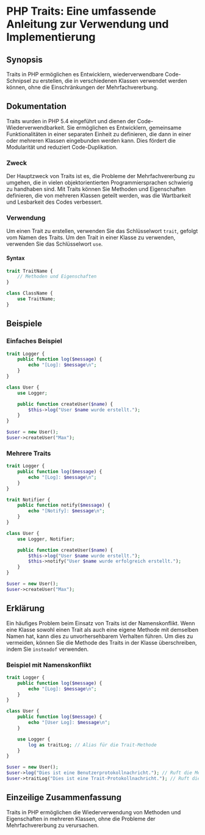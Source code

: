 <!--
Meta Description: # PHP Traits: Eine umfassende Anleitung zur Verwendung und Implementierung ## Synopsis Traits in PHP ermöglichen es Entwicklern, wiederverwendbare Cod...
Meta Keywords: user, die, trait, log, traits
-->

# PHP Traits: Eine umfassende Anleitung zur Verwendung und Implementierung

## Synopsis
Traits in PHP ermöglichen es Entwicklern, wiederverwendbare Code-Schnipsel zu erstellen, die in verschiedenen Klassen verwendet werden können, ohne die Einschränkungen der Mehrfachvererbung.

## Dokumentation
Traits wurden in PHP 5.4 eingeführt und dienen der Code-Wiederverwendbarkeit. Sie ermöglichen es Entwicklern, gemeinsame Funktionalitäten in einer separaten Einheit zu definieren, die dann in einer oder mehreren Klassen eingebunden werden kann. Dies fördert die Modularität und reduziert Code-Duplikation.

### Zweck
Der Hauptzweck von Traits ist es, die Probleme der Mehrfachvererbung zu umgehen, die in vielen objektorientierten Programmiersprachen schwierig zu handhaben sind. Mit Traits können Sie Methoden und Eigenschaften definieren, die von mehreren Klassen geteilt werden, was die Wartbarkeit und Lesbarkeit des Codes verbessert.

### Verwendung
Um einen Trait zu erstellen, verwenden Sie das Schlüsselwort `trait`, gefolgt vom Namen des Traits. Um den Trait in einer Klasse zu verwenden, verwenden Sie das Schlüsselwort `use`.

#### Syntax
```php
trait TraitName {
    // Methoden und Eigenschaften
}

class ClassName {
    use TraitName;
}
```

## Beispiele

### Einfaches Beispiel
```php
trait Logger {
    public function log($message) {
        echo "[Log]: $message\n";
    }
}

class User {
    use Logger;

    public function createUser($name) {
        $this->log("User $name wurde erstellt.");
    }
}

$user = new User();
$user->createUser("Max");
```

### Mehrere Traits
```php
trait Logger {
    public function log($message) {
        echo "[Log]: $message\n";
    }
}

trait Notifier {
    public function notify($message) {
        echo "[Notify]: $message\n";
    }
}

class User {
    use Logger, Notifier;

    public function createUser($name) {
        $this->log("User $name wurde erstellt.");
        $this->notify("User $name wurde erfolgreich erstellt.");
    }
}

$user = new User();
$user->createUser("Max");
```

## Erklärung
Ein häufiges Problem beim Einsatz von Traits ist der Namenskonflikt. Wenn eine Klasse sowohl einen Trait als auch eine eigene Methode mit demselben Namen hat, kann dies zu unvorhersehbarem Verhalten führen. Um dies zu vermeiden, können Sie die Methode des Traits in der Klasse überschreiben, indem Sie `insteadof` verwenden.

### Beispiel mit Namenskonflikt
```php
trait Logger {
    public function log($message) {
        echo "[Log]: $message\n";
    }
}

class User {
    public function log($message) {
        echo "[User Log]: $message\n";
    }

    use Logger {
        log as traitLog; // Alias für die Trait-Methode
    }
}

$user = new User();
$user->log("Dies ist eine Benutzerprotokollnachricht."); // Ruft die Methode der Klasse auf
$user->traitLog("Dies ist eine Trait-Protokollnachricht."); // Ruft die Trait-Methode auf
```

## Einzeilige Zusammenfassung
Traits in PHP ermöglichen die Wiederverwendung von Methoden und Eigenschaften in mehreren Klassen, ohne die Probleme der Mehrfachvererbung zu verursachen.